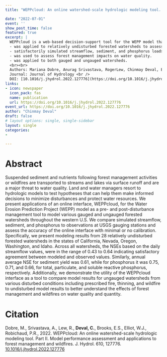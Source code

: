 ```yaml
---
title: "WEPPcloud: An online watershed-scale hydrologic modeling tool. Part II. Model performance assessment and applications to forest management and wildfires"

date: "2022-07-01"
event: ''
show_post_time: false
featured: true
excerpt: |
  WEPPcloud is a web-based decision-support tool for the WEPP model that:
  - was applied to relatively undisturbed forested watersheds to assess model performance.
  - satisfactorily simulated streamflow, sediment, and phosphorus loads.
  - was used to assess forest management impacts on water quality.
  - was applied to both gauged and ungauged watersheds.
  <br><br>
  Authors: Mariana Dobre, Anurag Srivastava, RogerLew, Chinmay Deval, Erin S.Brooks, William J. Elliot, Peter R. Robichaud, (2022). <br/>
  Journal: Journal of Hydrology <br />
  DOI: [10.1016/j.jhydrol.2022.127776](https://doi.org/10.1016/j.jhydrol.2022.127776)
links:
- icon: newspaper
  icon_pack: fas
  name: publication
  url: https://doi.org/10.1016/j.jhydrol.2022.127776
event_url: https://doi.org/10.1016/j.jhydrol.2022.127776
author: "Chinmay Deval"
draft: false
# layout options: single, single-sidebar
layout: single
categories:
- 

---
```


# Abstract

Suspended sediment and nutrients following forest management activities or wildfires are transported to streams and lakes via surface runoff and are a major threat to water quality. Land and water managers resort to hydrologic models to test hypotheses that can help them make informed decisions to minimize disturbances and protect water resources. We present applications of an online interface, WEPPcloud, for the Water Erosion Prediction Project (WEPP) model as a pre- and post-disturbance management tool to model various gauged and ungauged forested watersheds throughout the western U.S. We compare simulated streamflow, sediment, and phosphorus to observations at USGS gauging stations and assess the accuracy of the online interface with minimal or no calibration. Specifically, we present modeling results from 28 relatively undisturbed forested watersheds in the states of California, Nevada, Oregon, Washington, and Idaho. Across all watersheds, the NSEs based on the daily streamflow values, were in the range of 0.43 to 0.64 indicating satisfactory agreement between modeled and observed values. Similarly, annual average NSE for sediment yield was 0.61, while for phosphorus it was 0.75, 0.71, and 0.66, for total, particulate, and soluble reactive phosphorus, respectively. Additionally, we demonstrate the utility of the WEPPcloud interface as a tool to compare model results for ungauged watersheds from various disturbed conditions including prescribed fire, thinning, and wildfire to undisturbed model results to better understand the effects of forest management and wildfires on water quality and quantity.


# Citation

Dobre, M., Srivastava, A., Lew, R., **Deval, C.**, Brooks, E.S., Elliot, W.J., Robichaud, P.R., 2022. WEPPcloud: An online watershed-scale hydrologic modeling tool. Part II. Model performance assessment and applications to forest management and wildfires. J. Hydrol. 610, 127776. [10.1016/j.jhydrol.2022.127776](https://doi.org/10.1016/j.jhydrol.2022.127776)